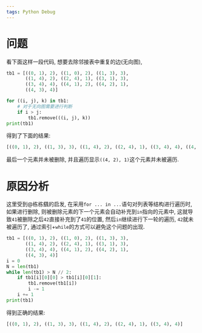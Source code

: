 ```yaml
---
tags: Python Debug
---
```


# 问题

看下面这样一段代码, 想要去除邻接表中重复的边(无向图), 

```python
tb1 = [((0, 1), 2), ((1, 0), 2), ((1, 3), 3),
       ((1, 4), 2), ((2, 4), 1), ((3, 1), 3),
       ((3, 4), 4), ((4, 1), 2), ((4, 2), 1),
       ((4, 3), 4)]

for ((i, j), k) in tb1:
    # 对于无向图需要进行判断
    if i > j:
        tb1.remove(((i, j), k))
print(tb1)
```

得到了下面的结果:

```python
[((0, 1), 2), ((1, 3), 3), ((1, 4), 2), ((2, 4), 1), ((3, 4), 4), ((4, 2), 1)]

```

最后一个元素并未被删除, 并且遍历显示`((4, 2), 1)`这个元素并未被遍历. 

# 原因分析

这里受到@栋栋颻的启发, 在采用`for ... in ...`语句对列表等结构进行遍历时, 如果进行删除, 则被删除元素的下一个元素会自动补充到`in`指向的元素中, 这就导致`41`被删除之后`42`直接补充到了`41`的位置, 然后`in`继续进行下一轮的遍历, `42`就未被遍历了, 通过索引+`while`的方式可以避免这个问题的出现. 



```python
tb1 = [((0, 1), 2), ((1, 0), 2), ((1, 3), 3),
       ((1, 4), 2), ((2, 4), 1), ((3, 1), 3),
       ((3, 4), 4), ((4, 1), 2), ((4, 2), 1),
       ((4, 3), 4)]
i = 0
N = len(tb1)
while len(tb1) > N // 2:
    if tb1[i][0][0] > tb1[i][0][1]:
        tb1.remove(tb1[i])
        i -= 1
    i += 1
print(tb1)
```

得到正确的结果:

```python
[((0, 1), 2), ((1, 3), 3), ((1, 4), 2), ((2, 4), 1), ((3, 4), 4)]

```

